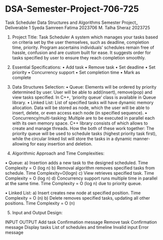 # DSA-Semester-Project-706-725
Task Scheduler
Data Structures and Algorithms
Semester Project_ Deliverable 1
Syeda Samreen Fatima 2023706
M. Talha Sheraz 2023725

1.	Project Title: Task Scheduler
A system which manages your tasks based on criteria set by the user themselves, such as deadline, completion time, priority. Program ascertains individuals’ schedules remain free of hassle, confusion and are custom built for ease. It suggests order for tasks specified by user to ensure they reach completion smoothly.

2.	Essential Specifications: 
•	Add task
•	Remove task
•	Set deadline
•	Set priority
•	Concurrency support 
•	Set completion time
•	Mark as complete

3.	Data Structures Selection:
•	Queue: Elements will be ordered by priority determined by user. User will be able to add(insert), remove(pop) and view tasks specified. In C++, ‘priority queue’ class is available in Queue library.
•	Linked List: List of specified tasks will have dynamic memory allocation. Data will be stored as node, which the user will be able to insert, delete, or even access each node (in specified sequence).
•	Concurrency/multi-tasking: Multiple are to be executed in parallel each with its own memory space. C++ library consists of <thread> which allows to create and manage threads. 
How the both of these work together: The priority queue will be used to schedule tasks (highest priority task first), while the circular linked list will store the tasks in a dynamic manner- allowing for easy insertion and deletion.

4.	Algorithmic Approach and Time Complexities:
   
•	Queue: 
a)	Insertion adds a new task to the designed scheduled. Time Complexity = O (log n)
b)	Removal algorithm removes specified tasks from schedule. Time Complexity=O(logn)
c)	View retrieves specified task. Time Complexity = O (log n)
d)	Concurrency support runs multiple time in parallel at the same time. Time Complexity = O (log n) due to priority queue.

•	Linked List:
a)	Insert creates new node at specified position. Time Complexity = O (n)
b)	Delete removes specified tasks, updating all other positions. Time Complexity = O (n) 


5.	Input and Output Design:

INPUT	                          OUTPUT
Add task	                      Confirmation message
Remove task	                    Confirmation message
Display tasks	                  List of schedules and timeline
Invalid input	                  Error message


